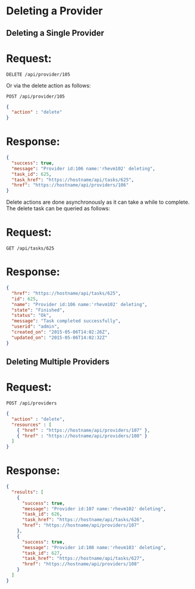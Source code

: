# Deleting a Provider

## Deleting a Single Provider

# Request:

    DELETE /api/provider/105

Or via the delete action as follows:

    POST /api/provider/105

``` json
{
  "action" : "delete"
}
```

# Response:

``` json
{
  "success": true,
  "message": "Provider id:106 name:'rhevm102' deleting",
  "task_id": 625,
  "task_href": "https://hostname/api/tasks/625",
  "href": "https://hostname/api/providers/106"
}
```

<div class="note">

Delete actions are done asynchronously as it can take a while to
complete. The delete task can be queried as follows:

</div>

# Request:

    GET /api/tasks/625

# Response:

``` json
{
  "href": "https://hostname/api/tasks/625",
  "id": 625,
  "name": "Provider id:106 name:'rhevm102' deleting",
  "state": "Finished",
  "status": "Ok",
  "message": "Task completed successfully",
  "userid": "admin",
  "created_on": "2015-05-06T14:02:26Z",
  "updated_on": "2015-05-06T14:02:32Z"
}
```

## Deleting Multiple Providers

# Request:

    POST /api/providers

``` json
{
  "action" : "delete",
  "resources" : [
    { "href" : "https://hostname/api/providers/107" },
    { "href" : "https://hostname/api/providers/108" }
  ]
}
```

# Response:

``` json
{
  "results": [
    {
      "success": true,
      "message": "Provider id:107 name:'rhevm102' deleting",
      "task_id": 626,
      "task_href": "https://hostname/api/tasks/626",
      "href": "https://hostname/api/providers/107"
    },
    {
      "success": true,
      "message": "Provider id:108 name:'rhevm103' deleting",
      "task_id": 627,
      "task_href": "https://hostname/api/tasks/627",
      "href": "https://hostname/api/providers/108"
    }
  ]
}
```
